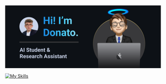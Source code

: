 ![Logo](img//README.png)

[![My Skills](https://skillicons.dev/icons?i=linux,bash,c,cpp,java,mysql,py,pytorch,tensorflow,php,html,md,git,github,docker,vscode,eclipse,latex,mlflow)](https://skillicons.dev)
